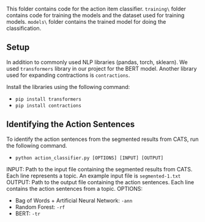 This folder contains code for the action item classifier. `training\` folder contains code for training the models and the dataset used for training models. `models\` folder contains the trained model for doing the classification.


## Setup

In addition to commonly used NLP libraries (pandas, torch, sklearn). We used `transformers` library in our project for the BERT model. Another library used for expanding contractions is `contractions`.

Install the libraries using the following command:
* `pip install transformers`
* `pip install contractions`

## Identifying the Action Sentences

To identify the action sentences from the segmented results from CATS, run the following command.
* `python action_classifier.py [OPTIONS] [INPUT] [OUTPUT]`

INPUT: Path to the input file containing the segmented results from CATS. Each line represents a topic. An example input file is `segmented-1.txt`
OUTPUT: Path to the output file containing the action sentences. Each line contains the action sentences from a topic.
OPTIONS:
* Bag of Words + Artificial Neural Network: `-ann`
* Random Forest: `-rf`
* BERT: `-tr`


